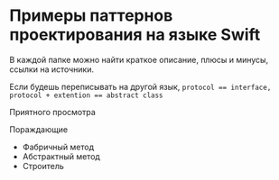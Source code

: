 # Примеры паттернов проектирования на языке Swift


В каждой папке можно найти краткое описание, плюсы и минусы, ссылки на источники.


Если будешь переписывать на другой язык, `protocol == interface, protocol + extention == abstract class`


Приятного просмотра

Пораждающие
- Фабричный метод
- Абстрактный метод
- Строитель
